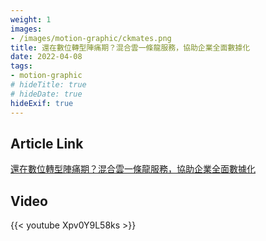 ```yaml
---
weight: 1
images:
- /images/motion-graphic/ckmates.png
title: 還在數位轉型陣痛期？混合雲一條龍服務，協助企業全面數據化
date: 2022-04-08
tags:
- motion-graphic
# hideTitle: true
# hideDate: true
hideExif: true
---
```


## Article Link

[還在數位轉型陣痛期？混合雲一條龍服務，協助企業全面數據化](https://www.thenewslens.com/feature/ckmates/140625)

## Video

{{< youtube Xpv0Y9L58ks >}}
